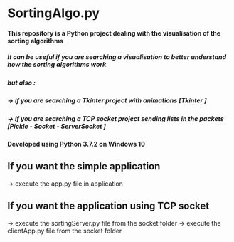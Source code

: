 # SortingAlgo.py

#### This repository is a Python project dealing with the visualisation of the sorting algorithms

##### It can be useful if you are searching a **visualisation to better understand how the sorting algorithms work**
##### but also  : 
##### → if you are searching a *Tkinter project with animations* [Tkinter ] 
##### → if you are searching a *TCP socket project sending lists* in the packets [Pickle - Socket - ServerSocket ]

#### Developed using Python 3.7.2 on Windows 10

## If you want the simple application
 → execute the app.py file in application

## If you want the application using TCP socket 
 → execute the sortingServer.py file from the socket folder
 → execute the clientApp.py file from the socket folder
